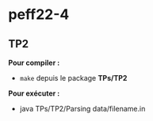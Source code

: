 # peff22-4

## TP2

**Pour compiler :**

* ``make`` depuis le package **TPs/TP2**

**Pour exécuter :**

* java TPs/TP2/Parsing data/filename.in